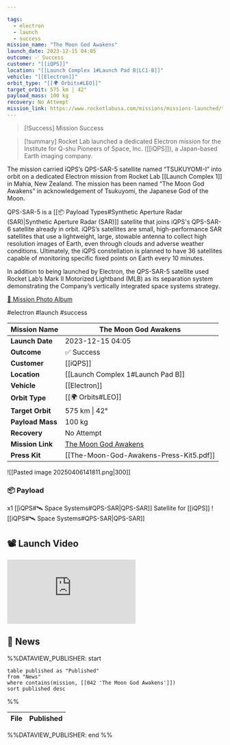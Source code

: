 ```yaml
---

tags:
  - electron
  - launch
  - success
mission_name: "The Moon God Awakens"
launch_date: 2023-12-15 04:05
outcome: ✅ Success
customer: "[[iQPS]]"
location: "[[Launch Complex 1#Launch Pad B|LC1-B]]"
vehicle: "[[Electron]]"
orbit_type: "[[🌍 Orbits#LEO]]"
target_orbit: 575 km | 42°
payload_mass: 100 kg
recovery: No Attempt
mission_link: https://www.rocketlabusa.com/missions/missions-launched/the-moon-god-awakes/
---
```


>[!Success] Mission Success

>[!summary]
Rocket Lab launched a dedicated Electron mission for the Institute for Q-shu Pioneers of Space, Inc. ([[iQPS]]), a Japan-based Earth imaging company. 
>
The mission carried iQPS’s QPS-SAR-5 satellite named “TSUKUYOMI-I” into orbit on a dedicated Electron mission from Rocket Lab [[Launch Complex 1]] in Mahia, New Zealand. The mission has been named “The Moon God Awakens” in acknowledgement of Tsukuyomi, the Japanese God of the Moon.
>
QPS-SAR-5 is a [[📦 Payload Types#Synthetic Aperture Radar (SAR)|Synthetic Aperture Radar (SAR)]] satellite that joins iQPS's QPS-SAR-6 satellite already in orbit. iQPS’s satellites are small, high-performance SAR satellites that use a lightweight, large, stowable antenna to collect high resolution images of Earth, even through clouds and adverse weather conditions. Ultimately, the iQPS constellation is planned to have 36 satellites capable of monitoring specific fixed points on Earth every 10 minutes.
>
In addition to being launched by Electron, the QPS-SAR-5 satellite used Rocket Lab’s Mark II Motorized Lightband (MLB) as its separation system demonstrating the Company’s vertically integrated space systems strategy.
>
[📸 Mission Photo Album](https://www.flickr.com/photos/rocketlab/albums/72177720311276533/)

#electron #launch #success

| **Mission Name** | The Moon God Awakens                                                                                 |
| ---------------- | ---------------------------------------------------------------------------------------------------- |
| **Launch Date**  | 2023-12-15 04:05                                                                                     |
| **Outcome**      | ✅ Success                                                                                            |
| **Customer**     | [[iQPS]]                                                                                             |
| **Location**     | [[Launch Complex 1#Launch Pad B]]                                                                    |
| **Vehicle**      | [[Electron]]                                                                                         |
| **Orbit Type**   | [[🌍 Orbits#LEO]]                                                                                    |
| **Target Orbit** | 575 km &#124; 42°                                                                                    |
| **Payload Mass** | 100 kg                                                                                               |
| **Recovery**     | No Attempt                                                                                           |
| **Mission Link** | [The Moon God Awakens](https://www.rocketlabusa.com/missions/missions-launched/the-moon-god-awakes/) |
| **Press Kit**    | [[The-Moon-God-Awakens-Press-Kit5.pdf]]                                                              |


![[Pasted image 20250406141811.png|300]]

### 📦 Payload

x1 [[iQPS#🛰️ Space Systems#QPS-SAR|QPS-SAR]] Satellite for [[iQPS]] ![[iQPS#🛰️ Space Systems#QPS-SAR|QPS-SAR]]

## 📽️ Launch Video

<div class="responsive-video">
<iframe src="https://www.youtube.com/embed/iLwTLqaCnQ8" title="Rocket Lab&#39;s Electron - The Moon God Awakens Mission" frameborder="0" allow="accelerometer; autoplay; clipboard-write; encrypted-media; gyroscope; picture-in-picture; web-share" referrerpolicy="strict-origin-when-cross-origin" allowfullscreen></iframe>     
</div>

## 📰 News
%%DATAVIEW_PUBLISHER: start
```
table published as "Published"
from "News"
where contains(mission, [[042 'The Moon God Awakens']])
sort published desc
```
%%

| File | Published |
| ---- | --------- |

%%DATAVIEW_PUBLISHER: end %%